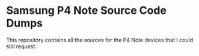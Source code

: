 # Samsung P4 Note Source Code Dumps

This repository contains all the sources for the P4 Note devices that I could still request.